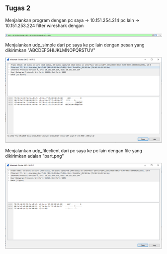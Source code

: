 ## Tugas 2

Menjalankan program dengan 
pc saya -> 10.151.254.214
pc lain -> 10.151.253.224
filter wireshark dengan

![alt text](Gambar/filter2.png)

Menjalankan udp_simple dari pc saya ke pc lain dengan
pesan yang dikirimkan "ABCDEFGHIJKLMNOPQRSTUV"

![alt text](Gambar/udpsimply.png)

Menjalankan udp_fileclient dari pc saya ke pc lain dengan
file yang dikirimkan adalan "bart.png"

![alt text](Gambar/fileclient.png)
